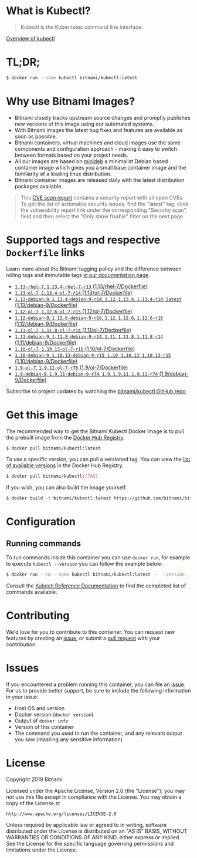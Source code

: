 
# What is Kubectl?

> Kubectl is the Kubernetes command line interface.

[Overview of kubectl](https://kubernetes.io/docs/reference/kubectl/overview/)

# TL;DR;

```bash
$ docker run --name kubectl bitnami/kubectl:latest
```

# Why use Bitnami Images?

* Bitnami closely tracks upstream source changes and promptly publishes new versions of this image using our automated systems.
* With Bitnami images the latest bug fixes and features are available as soon as possible.
* Bitnami containers, virtual machines and cloud images use the same components and configuration approach - making it easy to switch between formats based on your project needs.
* All our images are based on [minideb](https://github.com/bitnami/minideb) a minimalist Debian based container image which gives you a small base container image and the familiarity of a leading linux distribution.
* Bitnami container images are released daily with the latest distribution packages available.


> This [CVE scan report](https://quay.io/repository/bitnami/kubectl?tab=tags) contains a security report with all open CVEs. To get the list of actionable security issues, find the "latest" tag, click the vulnerability report link under the corresponding "Security scan" field and then select the "Only show fixable" filter on the next page.

# Supported tags and respective `Dockerfile` links

Learn more about the Bitnami tagging policy and the difference between rolling tags and immutable tags [in our documentation page](https://docs.bitnami.com/containers/how-to/understand-rolling-tags-containers/).


* [`1.13-rhel-7`, `1.13.4-rhel-7-r13` (1.13/rhel-7/Dockerfile)](https://github.com/bitnami/bitnami-docker-kubectl/blob/1.13.4-rhel-7-r13/1.13/rhel-7/Dockerfile)
* [`1.13-ol-7`, `1.13.4-ol-7-r14` (1.13/ol-7/Dockerfile)](https://github.com/bitnami/bitnami-docker-kubectl/blob/1.13.4-ol-7-r14/1.13/ol-7/Dockerfile)
* [`1.13-debian-9`, `1.13.4-debian-9-r14`, `1.13`, `1.13.4`, `1.13.4-r14`, `latest` (1.13/debian-9/Dockerfile)](https://github.com/bitnami/bitnami-docker-kubectl/blob/1.13.4-debian-9-r14/1.13/debian-9/Dockerfile)
* [`1.12-ol-7`, `1.12.6-ol-7-r15` (1.12/ol-7/Dockerfile)](https://github.com/bitnami/bitnami-docker-kubectl/blob/1.12.6-ol-7-r15/1.12/ol-7/Dockerfile)
* [`1.12-debian-9`, `1.12.6-debian-9-r16`, `1.12`, `1.12.6`, `1.12.6-r16` (1.12/debian-9/Dockerfile)](https://github.com/bitnami/bitnami-docker-kubectl/blob/1.12.6-debian-9-r16/1.12/debian-9/Dockerfile)
* [`1.11-ol-7`, `1.11.8-ol-7-r14` (1.11/ol-7/Dockerfile)](https://github.com/bitnami/bitnami-docker-kubectl/blob/1.11.8-ol-7-r14/1.11/ol-7/Dockerfile)
* [`1.11-debian-9`, `1.11.8-debian-9-r14`, `1.11`, `1.11.8`, `1.11.8-r14` (1.11/debian-9/Dockerfile)](https://github.com/bitnami/bitnami-docker-kubectl/blob/1.11.8-debian-9-r14/1.11/debian-9/Dockerfile)
* [`1.10-ol-7`, `1.10.13-ol-7-r16` (1.10/ol-7/Dockerfile)](https://github.com/bitnami/bitnami-docker-kubectl/blob/1.10.13-ol-7-r16/1.10/ol-7/Dockerfile)
* [`1.10-debian-9`, `1.10.13-debian-9-r15`, `1.10`, `1.10.13`, `1.10.13-r15` (1.10/debian-9/Dockerfile)](https://github.com/bitnami/bitnami-docker-kubectl/blob/1.10.13-debian-9-r15/1.10/debian-9/Dockerfile)
* [`1.9-ol-7`, `1.9.11-ol-7-r76` (1.9/ol-7/Dockerfile)](https://github.com/bitnami/bitnami-docker-kubectl/blob/1.9.11-ol-7-r76/1.9/ol-7/Dockerfile)
* [`1.9-debian-9`, `1.9.11-debian-9-r74`, `1.9`, `1.9.11`, `1.9.11-r74` (1.9/debian-9/Dockerfile)](https://github.com/bitnami/bitnami-docker-kubectl/blob/1.9.11-debian-9-r74/1.9/debian-9/Dockerfile)

Subscribe to project updates by watching the [bitnami/kubectl GitHub repo](https://github.com/bitnami/bitnami-docker-kubectl).

# Get this image

The recommended way to get the Bitnami Kubectl Docker Image is to pull the prebuilt image from the [Docker Hub Registry](https://hub.docker.com/r/bitnami/kubectl).

```bash
$ docker pull bitnami/kubectl:latest
```

To use a specific version, you can pull a versioned tag. You can view the [list of available versions](https://hub.docker.com/r/bitnami/kubectl/tags/) in the Docker Hub Registry.

```bash
$ docker pull bitnami/kubectl:[TAG]
```

If you wish, you can also build the image yourself.

```bash
$ docker build -t bitnami/kubectl:latest https://github.com/bitnami/bitnami-docker-kubectl.git
```

# Configuration

## Running commands

To run commands inside this container you can use `docker run`, for example to execute `kubectl --version` you can follow the example below:

```bash
$ docker run --rm --name kubectl bitnami/kubectl:latest -- --version
```

Consult the [Kubectl Reference Documentation](https://kubernetes.io/docs/reference/generated/kubectl/kubectl-commands) to find the completed list of commands available.

# Contributing

We'd love for you to contribute to this container. You can request new features by creating an [issue](https://github.com/bitnami/bitnami-docker-kubectl/issues), or submit a [pull request](https://github.com/bitnami/bitnami-docker-kubectl/pulls) with your contribution.

# Issues

If you encountered a problem running this container, you can file an [issue](https://github.com/bitnami/bitnami-docker-kubectl/issues). For us to provide better support, be sure to include the following information in your issue:

- Host OS and version
- Docker version (`docker version`)
- Output of `docker info`
- Version of this container
- The command you used to run the container, and any relevant output you saw (masking any sensitive information)

# License

Copyright 2019 Bitnami

Licensed under the Apache License, Version 2.0 (the "License");
you may not use this file except in compliance with the License.
You may obtain a copy of the License at

    http://www.apache.org/licenses/LICENSE-2.0

Unless required by applicable law or agreed to in writing, software
distributed under the License is distributed on an "AS IS" BASIS,
WITHOUT WARRANTIES OR CONDITIONS OF ANY KIND, either express or implied.
See the License for the specific language governing permissions and
limitations under the License.
